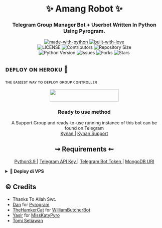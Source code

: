 <h1 align="center"> 
    ✨ Amang Robot ✨ 
</h1>

<h3 align="center"> 
    Telegram Group Manager Bot + Userbot Written In Python Using Pyrogram.
</h3>

<p align="center">
    <a href="https://python.org">
        <img src="http://forthebadge.com/images/badges/made-with-python.svg" alt="made-with-python">
    </a>
    <a href="https://github.com/Amang1503">
        <img src="http://ForTheBadge.com/images/badges/built-with-love.svg" alt="built-with-love">
    </a> <br>
    <img src="https://img.shields.io/github/license/Amang1503/AmangRobot?style=for-the-badge&logo=appveyor" alt="LICENSE">
    <img src="https://img.shields.io/github/contributors/Amang1503/AmangRobot?style=for-the-badge&logo=appveyor" alt="Contributors">
    <img src="https://img.shields.io/github/repo-size/Amang1503/AmangRobot?style=for-the-badge&logo=appveyor" alt="Repository Size"> <br>
    <img src="https://img.shields.io/badge/python-3.9-green?style=for-the-badge&logo=appveyor" alt="Python Version">
    <img src="https://img.shields.io/github/issues/Amang1503/AmangRobot?style=for-the-badge&logo=appveyor" alt="Issues">
    <img src="https://img.shields.io/github/forks/Amang1503/AmangRobot?style=for-the-badge&logo=appveyor" alt="Forks">
    <img src="https://img.shields.io/github/stars/Amang1503/AmangRobot?style=for-the-badge&logo=appveyor" alt="Stars">
</p>

<h2>  ᴅᴇᴘʟᴏʏ ᴏɴ ʜᴇʀᴏᴋᴜ​ 🚀</h2> 
ᴛʜᴇ ᴇᴀsɪᴇsᴛ ᴡᴀʏ ᴛᴏ ᴅᴇᴘʟᴏʏ  ɢʀᴏᴜᴘ ᴄᴏɴᴛʀᴏʟʟᴇʀ 
<p align="center"><a href="https://heroku.com/deploy?template=https://github.com/startfix/KattyPyro"> <img src="https://img.shields.io/badge/Deploy%20To%20Heroku-black?style=for-the-badge&logo=heroku" width="220" height="38.45"/></a></p>

<h3 align="center"> 
    Ready to use method
</h3>

<p align="center">
    A Support Group and ready-to-use running instance of this bot can be found on Telegram <br>
    <a href="https://t.me/kenapanan"> Kynan </a> | 
    <a href="https://t.me/kynansupport"> Kynan Support </a>
</p>

<h2 align="center"> 
   ⇝ Requirements ⇜
</h2>

<p align="center">
    <a href="https://www.python.org/downloads/release/python-390/"> Python3.9 </a> |
    <a href="https://docs.pyrogram.org/intro/setup#api-keys"> Telegram API Key </a> |
    <a href="https://t.me/botfather"> Telegram Bot Token </a> | 
    <a href="https://telegra.ph/How-To-get-Mongodb-URI-04-06"> MongoDB URI </a>
</p>


<details>
<summary><b>🔗 Deploy di VPS</b></summary>
<br>

 • `git clone https://github.com/Amang1503/AmangRobot`

 • `cd Amang`

 • `pip3 install -U -r req*`

 • `cp sample.env .env`
 
 • `nano .env`
  - Isi variable yang dibutuhkan
  - Lalu CTRL+S kemudian CTRL+X

 • `screen -S Amang`

 • `bash start`

</details>


## © Credits
* Thanks To Allah Swt.
* [Dan](https://github.com/delivrance/) for [Pyrogram](https://github.com/pyrogram/pyrogram)
* [TheHamkerCat](https://github.com/TheHamkerCat) for [WilliamButcherBot](https://github.com/thehamkercat/WilliamButcherBot)
* [Yasir](https://github.com/yasirarism) for [MissKatyPyro](https://github.com/yasirarism/MissKatyPyro)
* [Tomi Setiawan](https://github.com/XtomiX)



